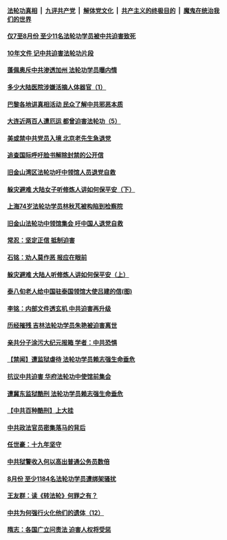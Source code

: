 

####  [法轮功真相](../../../../basic/blob/master/README.md?t=09262003) &nbsp;|&nbsp; [九评共产党](../../../../9ping.md/blob/master/README.md?t=09262003) &nbsp;|&nbsp; [解体党文化](../../../../jtdwh.md/blob/master/README.md?t=09262003)  &nbsp;|&nbsp; [共产主义的终极目的](../../../../gczydzjmd.md/blob/master/README.md?t=09262003) &nbsp;|&nbsp; [魔鬼在统治我们的世界](../../../../mgztzwmdsj.md/blob/master/README.md?t=09262003) 

#### [仅7至8月份 至少11名法轮功学员被中共迫害致死](../pages/prog424/a102949629.md?t=09262003) 

#### [10年文件 记中共迫害法轮功片段](../pages/prog424/a102949611.md?t=09262003) 

#### [蓬佩奥斥中共渗透加州 法轮功学员曝内情](../pages/prog424/a102945297.md?t=09262003) 

#### [多少大陆医院涉嫌活摘人体器官（1）](../pages/prog424/a102948925.md?t=09262003) 

#### [巴黎各地讲真相活动 民众了解中共邪恶本质](../pages/prog424/a102948820.md?t=09262003) 

#### [大连近两百人遭厄运 都曾迫害法轮功（5）](../pages/prog424/a102948028.md?t=09262003) 

#### [美或禁中共党员入境 北京老先生急退党](../pages/prog424/a102948024.md?t=09262003) 

#### [追查国际呼吁脸书解除封禁的公开信](../pages/prog424/a102947883.md?t=09262003) 

#### [旧金山湾区法轮功吁中领馆人员退党自救](../pages/prog424/a102947335.md?t=09262003) 

#### [躲灾避难 大陆女子听修炼人讲如何保平安（下）](../pages/prog424/a102947239.md?t=09262003) 

#### [上海74岁法轮功学员林秋芃被构陷到检察院](../pages/prog424/a102947207.md?t=09262003) 

#### [旧金山法轮功中领馆集会 吁中国人退党自救](../pages/prog424/a102947135.md?t=09262003) 

#### [常忍：坚定正信 抵制迫害](../pages/prog424/a102946808.md?t=09262003) 

#### [石铭：劝人莫作恶 报应在眼前](../pages/prog424/a102946588.md?t=09262003) 

#### [躲灾避难 大陆人听修炼人讲如何保平安（上）](../pages/prog424/a102946359.md?t=09262003) 

#### [泰八旬老人给中国驻泰国领馆大使吕建的信(图)](../pages/prog424/a102946228.md?t=09262003) 

#### [李铭：内部文件透玄机 中共迫害再升级](../pages/prog424/a102945802.md?t=09262003) 

#### [历经摧残 吉林法轮功学员朱艳被迫害离世](../pages/prog424/a102945624.md?t=09262003) 

#### [亲共分子涂污大纪元报箱 学者：中共恐惧](../pages/prog424/a102945499.md?t=09262003) 

#### [【禁闻】遭监狱虐待 法轮功学员赖志强生命垂危](../pages/prog424/a102945444.md?t=09262003) 

#### [抗议中共迫害 华府法轮功中使馆前集会](../pages/prog424/a102945291.md?t=09262003) 

#### [遭冀东监狱酷刑 法轮功学员赖志强生命垂危](../pages/prog424/a102945228.md?t=09262003) 

#### [【中共百种酷刑】上大挂](../pages/prog424/a102945198.md?t=09262003) 

#### [中共政法官员密集落马的背后](../pages/prog424/a102944813.md?t=09262003) 

#### [任世豪：十九年坚守](../pages/prog424/a102944627.md?t=09262003) 

#### [中共狱警收入何以高出普通公务员数倍](../pages/prog424/a102944356.md?t=09262003) 

#### [8月份 至少1184名法轮功学员遭绑架骚扰](../pages/prog424/a102943544.md?t=09262003) 

#### [王友群：读《转法轮》何罪之有？](../pages/prog424/a102942949.md?t=09262003) 

#### [中共为何强行火化他们的遗体（12）](../pages/prog424/a102942736.md?t=09262003) 

#### [隋志：各国广立问责法 迫害人权将受惩](../pages/prog424/a102942068.md?t=09262003) 

